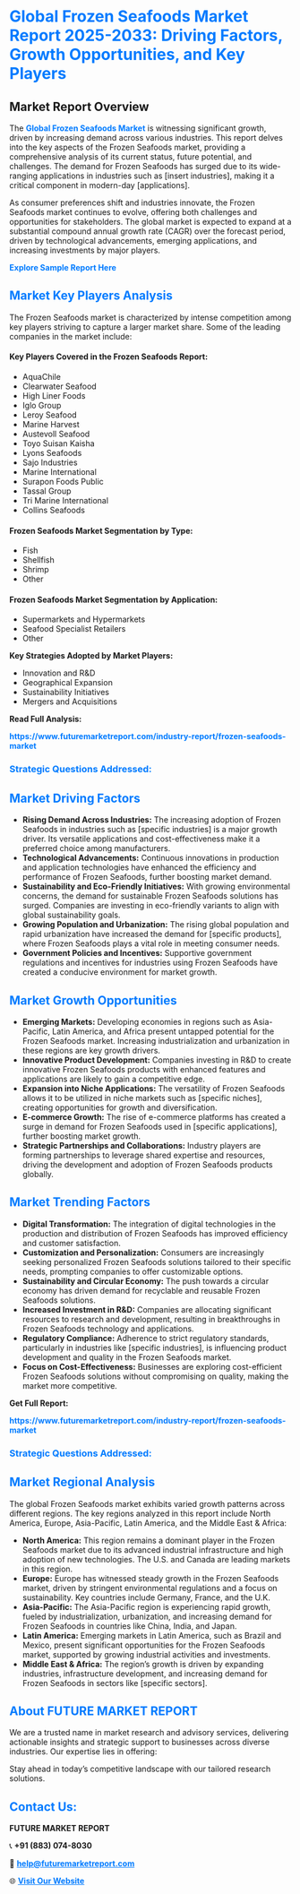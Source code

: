 <h1 style="color: #007BFF;">Global Frozen Seafoods Market Report 2025-2033: Driving Factors, Growth Opportunities, and Key Players</h1>

<section id="overview">
<h2>Market Report Overview</h2>
<p>The <a href="https://www.futuremarketreport.com/industry-report/frozen-seafoods-market" style="color: #007BFF; text-decoration: none;"><strong>Global Frozen Seafoods Market</strong></a> is witnessing significant growth, driven by increasing demand across various industries. This report delves into the key aspects of the Frozen Seafoods market, providing a comprehensive analysis of its current status, future potential, and challenges. The demand for Frozen Seafoods has surged due to its wide-ranging applications in industries such as [insert industries], making it a critical component in modern-day [applications].</p>
<p>As consumer preferences shift and industries innovate, the Frozen Seafoods market continues to evolve, offering both challenges and opportunities for stakeholders. The global market is expected to expand at a substantial compound annual growth rate (CAGR) over the forecast period, driven by technological advancements, emerging applications, and increasing investments by major players.</p>
</section>

<section id="overview">
<p><a href="https://www.futuremarketreport.com/request-sample/reportId=86545" style="color: #007BFF; text-decoration: none;"><strong>Explore Sample Report Here</strong></a></p>
</section>

<section id="key-players">
<h2 style="color: #007BFF;">Market Key Players Analysis</h2>
<p>The Frozen Seafoods market is characterized by intense competition among key players striving to capture a larger market share. Some of the leading companies in the market include:</p>
<h4>Key Players Covered in the Frozen Seafoods Report:</h4>
<ul><li>AquaChile</li><li>Clearwater Seafood</li><li>High Liner Foods</li><li>Iglo Group</li><li>Leroy Seafood</li><li>Marine Harvest</li><li>Austevoll Seafood</li><li>Toyo Suisan Kaisha</li><li>Lyons Seafoods</li><li>Sajo Industries</li><li>Marine International</li><li>Surapon Foods Public</li><li>Tassal Group</li><li>Tri Marine International</li><li>Collins Seafoods</li></ul>
<h4>Frozen Seafoods Market Segmentation by Type:</h4>
<ul><li>Fish</li><li>Shellfish</li><li>Shrimp</li><li>Other</li></ul>

<h4>Frozen Seafoods Market Segmentation by Application:</h4>
<ul><li>Supermarkets and Hypermarkets</li><li>Seafood Specialist Retailers</li><li>Other</li></ul>
<p><strong>Key Strategies Adopted by Market Players:</strong></p>
<ul>
<li>Innovation and R&D</li>
<li>Geographical Expansion</li>
<li>Sustainability Initiatives</li>
<li>Mergers and Acquisitions</li>
</ul>
</section>

<section>
<p><strong>Read Full Analysis: </strong></p><a href="https://www.futuremarketreport.com/industry-report/frozen-seafoods-market" style="color: #007BFF; text-decoration: none;"><strong>https://www.futuremarketreport.com/industry-report/frozen-seafoods-market</strong></a>
<h3 style="color: #007BFF;">Strategic Questions Addressed:</h3>
</section>

<section id="driving-factors">
<h2 style="color: #007BFF;">Market Driving Factors</h2>
<ul>
<li><strong>Rising Demand Across Industries:</strong> The increasing adoption of Frozen Seafoods in industries such as [specific industries] is a major growth driver. Its versatile applications and cost-effectiveness make it a preferred choice among manufacturers.</li>
<li><strong>Technological Advancements:</strong> Continuous innovations in production and application technologies have enhanced the efficiency and performance of Frozen Seafoods, further boosting market demand.</li>
<li><strong>Sustainability and Eco-Friendly Initiatives:</strong> With growing environmental concerns, the demand for sustainable Frozen Seafoods solutions has surged. Companies are investing in eco-friendly variants to align with global sustainability goals.</li>
<li><strong>Growing Population and Urbanization:</strong> The rising global population and rapid urbanization have increased the demand for [specific products], where Frozen Seafoods plays a vital role in meeting consumer needs.</li>
<li><strong>Government Policies and Incentives:</strong> Supportive government regulations and incentives for industries using Frozen Seafoods have created a conducive environment for market growth.</li>
</ul>
</section>

<section id="growth-opportunities">
<h2 style="color: #007BFF;">Market Growth Opportunities</h2>
<ul>
<li><strong>Emerging Markets:</strong> Developing economies in regions such as Asia-Pacific, Latin America, and Africa present untapped potential for the Frozen Seafoods market. Increasing industrialization and urbanization in these regions are key growth drivers.</li>
<li><strong>Innovative Product Development:</strong> Companies investing in R&D to create innovative Frozen Seafoods products with enhanced features and applications are likely to gain a competitive edge.</li>
<li><strong>Expansion into Niche Applications:</strong> The versatility of Frozen Seafoods allows it to be utilized in niche markets such as [specific niches], creating opportunities for growth and diversification.</li>
<li><strong>E-commerce Growth:</strong> The rise of e-commerce platforms has created a surge in demand for Frozen Seafoods used in [specific applications], further boosting market growth.</li>
<li><strong>Strategic Partnerships and Collaborations:</strong> Industry players are forming partnerships to leverage shared expertise and resources, driving the development and adoption of Frozen Seafoods products globally.</li>
</ul>
</section>

<section id="trending-factors">
<h2 style="color: #007BFF;">Market Trending Factors</h2>
<ul>
<li><strong>Digital Transformation:</strong> The integration of digital technologies in the production and distribution of Frozen Seafoods has improved efficiency and customer satisfaction.</li>
<li><strong>Customization and Personalization:</strong> Consumers are increasingly seeking personalized Frozen Seafoods solutions tailored to their specific needs, prompting companies to offer customizable options.</li>
<li><strong>Sustainability and Circular Economy:</strong> The push towards a circular economy has driven demand for recyclable and reusable Frozen Seafoods solutions.</li>
<li><strong>Increased Investment in R&D:</strong> Companies are allocating significant resources to research and development, resulting in breakthroughs in Frozen Seafoods technology and applications.</li>
<li><strong>Regulatory Compliance:</strong> Adherence to strict regulatory standards, particularly in industries like [specific industries], is influencing product development and quality in the Frozen Seafoods market.</li>
<li><strong>Focus on Cost-Effectiveness:</strong> Businesses are exploring cost-efficient Frozen Seafoods solutions without compromising on quality, making the market more competitive.</li>
</ul>
</section>

<section>
<p><strong>Get Full Report: </strong></p><a href="https://www.futuremarketreport.com/industry-report/frozen-seafoods-market" style="color: #007BFF; text-decoration: none;"><strong>https://www.futuremarketreport.com/industry-report/frozen-seafoods-market</strong></a>
<h3 style="color: #007BFF;">Strategic Questions Addressed:</h3>
</section>


<section id="regional-analysis">
<h2 style="color: #007BFF;">Market Regional Analysis</h2>
<p>The global Frozen Seafoods market exhibits varied growth patterns across different regions. The key regions analyzed in this report include North America, Europe, Asia-Pacific, Latin America, and the Middle East & Africa:</p>
<ul>
<li><strong>North America:</strong> This region remains a dominant player in the Frozen Seafoods market due to its advanced industrial infrastructure and high adoption of new technologies. The U.S. and Canada are leading markets in this region.</li>
<li><strong>Europe:</strong> Europe has witnessed steady growth in the Frozen Seafoods market, driven by stringent environmental regulations and a focus on sustainability. Key countries include Germany, France, and the U.K.</li>
<li><strong>Asia-Pacific:</strong> The Asia-Pacific region is experiencing rapid growth, fueled by industrialization, urbanization, and increasing demand for Frozen Seafoods in countries like China, India, and Japan.</li>
<li><strong>Latin America:</strong> Emerging markets in Latin America, such as Brazil and Mexico, present significant opportunities for the Frozen Seafoods market, supported by growing industrial activities and investments.</li>
<li><strong>Middle East & Africa:</strong> The region’s growth is driven by expanding industries, infrastructure development, and increasing demand for Frozen Seafoods in sectors like [specific sectors].</li>
</ul>
</section>

<footer>
<h2 style="color: #007BFF;">About FUTURE MARKET REPORT</h2>
<p>We are a trusted name in market research and advisory services, delivering actionable insights and strategic support to businesses across diverse industries. Our expertise lies in offering:</p>

<p>Stay ahead in today’s competitive landscape with our tailored research solutions.</p>

<h2 style="color: #007BFF;">Contact Us:</h2>
<p><strong>FUTURE MARKET REPORT</strong></p>
<p>📞 <strong>+91 (883) 074-8030</strong></p>
<p>📧 <strong><a href="mailto:help@futuremarketreport.com" style="color: #007BFF;">help@futuremarketreport.com</a></strong></p>
<p>🌐 <strong><a href="https://www.futuremarketreport.com/" style="color: #007BFF;">Visit Our Website</a></strong></p>
</footer>